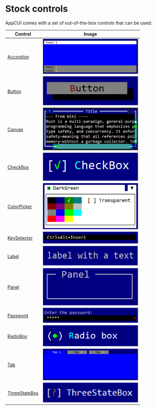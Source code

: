 # Stock controls

AppCUI comes with a set of out-of-the-box controls that can be used:

| Control                                          | Image                                                       |
| ------------------------------------------------ | ----------------------------------------------------------- |
| [Accordion](stock-controls/accordion.md)         | <img src="stock-controls/img/accordion.png" width=300/>     |
| [Button](stock-controls/button.md)               | <img src="stock-controls/img/button.png" width=300/>        |
| [Canvas](stock-controls/canvas.md)               | <img src="stock-controls/img/canvas.png" width=300/>        |
| [CheckBox](stock-controls/checkbox.md)           | <img src="stock-controls/img/checkbox.png" width=300/>      |
| [ColorPicker](stock-controls/colorpicker.md)     | <img src="stock-controls/img/colorpicker.png" width=300/>   |
| [KeySelector](stock-controls/keyselector.md)     | <img src="stock-controls/img/keyselector.png" width=300/>   |
| [Label](stock-controls/label.md)                 | <img src="stock-controls/img/label.png" width=300/>         |
| [Panel](stock-controls/panel.md)                 | <img src="stock-controls/img/panel.png" width=300/>         |
| [Password](stock-controls/password.md)           | <img src="stock-controls/img/password.png" width=300/>      |
| [RadioBox](stock-controls/radiobox.md)           | <img src="stock-controls/img/radiobox.png" width=300/>      |
| [Tab](stock-controls/tab.md)                     | <img src="stock-controls/img/tab.png" width=300/>           |
| [ThreeStateBox](stock-controls/threestatebox.md) | <img src="stock-controls/img/threestatebox.png" width=300/> |

